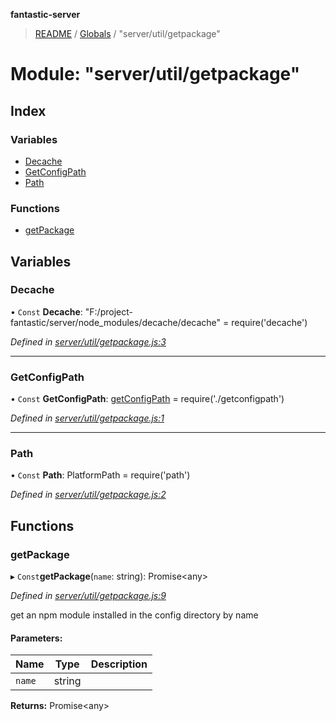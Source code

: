 **fantastic-server**

> [README](../README.md) / [Globals](../globals.md) / "server/util/getpackage"

# Module: "server/util/getpackage"

## Index

### Variables

* [Decache](_server_util_getpackage_.md#decache)
* [GetConfigPath](_server_util_getpackage_.md#getconfigpath)
* [Path](_server_util_getpackage_.md#path)

### Functions

* [getPackage](_server_util_getpackage_.md#getpackage)

## Variables

### Decache

• `Const` **Decache**: "F:/project-fantastic/server/node_modules/decache/decache" = require('decache')

*Defined in [server/util/getpackage.js:3](https://github.com/besimorhino/project-fantastic/blob/af5d0de/server/util/getpackage.js#L3)*

___

### GetConfigPath

• `Const` **GetConfigPath**: [getConfigPath](_server_util_getconfigpath_.md#getconfigpath) = require('./getconfigpath')

*Defined in [server/util/getpackage.js:1](https://github.com/besimorhino/project-fantastic/blob/af5d0de/server/util/getpackage.js#L1)*

___

### Path

• `Const` **Path**: PlatformPath = require('path')

*Defined in [server/util/getpackage.js:2](https://github.com/besimorhino/project-fantastic/blob/af5d0de/server/util/getpackage.js#L2)*

## Functions

### getPackage

▸ `Const`**getPackage**(`name`: string): Promise\<any>

*Defined in [server/util/getpackage.js:9](https://github.com/besimorhino/project-fantastic/blob/af5d0de/server/util/getpackage.js#L9)*

get an npm module installed in the config directory by name

#### Parameters:

Name | Type | Description |
------ | ------ | ------ |
`name` | string |   |

**Returns:** Promise\<any>
